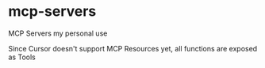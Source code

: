 # mcp-servers
MCP Servers my personal use

Since Cursor doesn't support MCP Resources yet, all functions are exposed as Tools
